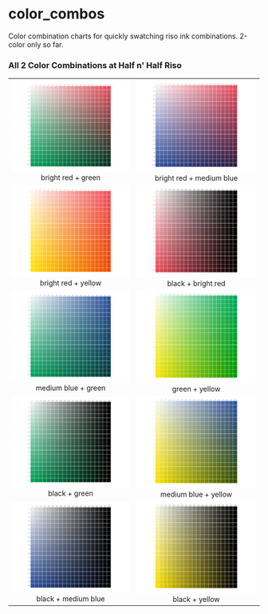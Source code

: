 # color_combos
Color combination charts for quickly swatching riso ink combinations. 2-color only so far.

### All 2 Color Combinations at Half n' Half Riso
<table>
  <tr align="center">
    <td>
      <img src="https://github.com/erinachavez/print_utils/blob/main/color_combos/brightred_green.png" />
      bright red + green
    </td>
    <td>
      <img src="https://github.com/erinachavez/print_utils/blob/main/color_combos/brightred_mediumblue.png" />
      bright red + medium blue
    </td>
  </tr>
  <tr align="center">
    <td>
      <img src="https://github.com/erinachavez/print_utils/blob/main/color_combos/brightred_yellow.png" />
      bright red + yellow
    </td>
    <td>
      <img src="https://github.com/erinachavez/print_utils/blob/main/color_combos/black_brightred.png" />
      black + bright red
    </td>
  </tr>
  <tr align="center">
    <td>
      <img src="https://github.com/erinachavez/print_utils/blob/main/color_combos/mediumblue_green.png" />
      medium blue + green
    </td>
    <td>
      <img src="https://github.com/erinachavez/print_utils/blob/main/color_combos/green_yellow.png" />
      green + yellow
    </td>
  </tr>
  <tr align="center">
    <td>
      <img src="https://github.com/erinachavez/print_utils/blob/main/color_combos/black_green.png" />
      black + green
    </td>
    <td>
      <img src="https://github.com/erinachavez/print_utils/blob/main/color_combos/mediumblue_yellow.png" />
      medium blue + yellow
    </td>
  <tr align="center">
    <td>
      <img src="https://github.com/erinachavez/print_utils/blob/main/color_combos/black_mediumblue.png" />
      black + medium blue
    </td>
    <td>
      <img src="https://github.com/erinachavez/print_utils/blob/main/color_combos/black_yellow.png" />
      black + yellow
    </td>
  </tr>
</table>

